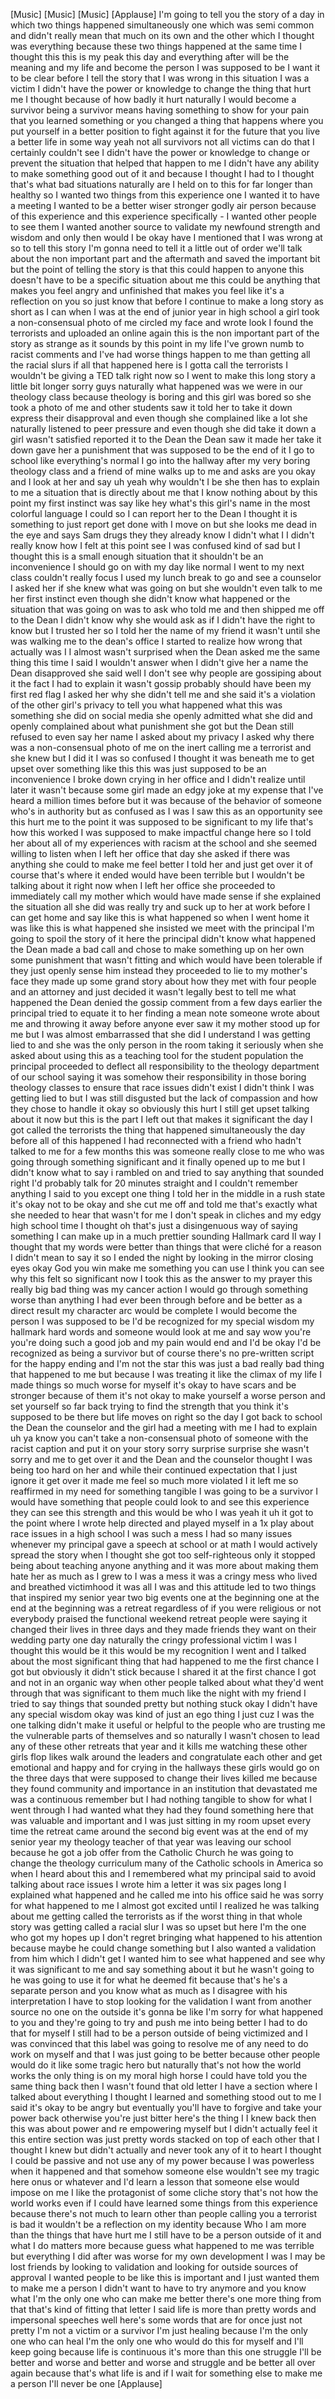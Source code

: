 
[Music]
[Music]
[Music]
[Applause]
I&#39;m going to tell you the story of a day
in which two things happened
simultaneously one which was semi common
and didn&#39;t really mean that much on its
own and the other which I thought was
everything because these two things
happened at the same time I thought this
this is my peak this day and everything
after will be the meaning and my life
and become the person I was supposed to
be I want it to be clear before I tell
the story that I was wrong in this
situation I was a victim I didn&#39;t have
the power or knowledge to change the
thing that hurt me
I thought because of how badly it hurt
naturally I would become a survivor
being a survivor means having something
to show for your pain that you learned
something or you changed a thing that
happens where you put yourself in a
better position to fight against it for
the future
that you live a better life in some way
yeah not all survivors not all victims
can do that I certainly couldn&#39;t see I
didn&#39;t have the power or knowledge to
change or prevent the situation that
helped that happen to me I didn&#39;t have
any ability to make something good out
of it and because I thought I had to I
thought that&#39;s what bad situations
naturally are I held on to this for far
longer than healthy so I wanted two
things from this experience one I wanted
it to have a meeting I wanted to be a
better wiser stronger godly air person
because of this experience and this
experience specifically - I wanted other
people to see them I wanted another
source to validate my newfound strength
and wisdom and only then would I be okay
have I mentioned that I was wrong at so
to tell this story I&#39;m gonna need to
tell it a little out of order we&#39;ll talk
about the non important part and the
aftermath and saved the important bit
but the point of telling the story is
that this could happen to anyone this
doesn&#39;t have to be a specific situation
about me this could be anything that
makes you feel angry and unfinished that
makes you feel like it&#39;s a reflection on
you so just know that before I continue
to make a long story as short as I can
when I was at the end of junior year in
high school a girl took a non-consensual
photo of me circled my face and wrote
look I found the terrorists and uploaded
an online again this is the non
important part of the story as strange
as it sounds by this point in my life
I&#39;ve grown numb to racist comments and
I&#39;ve had worse things happen to me than
getting all the racial slurs if all that
happened here is I gotta call the
terrorists I wouldn&#39;t be giving a TED
talk right now
so I went to make this long story a
little bit longer sorry guys naturally
what happened was we were in our
theology class because theology is
boring and this girl was bored so she
took a photo of me and other students
saw it told her to take it down express
their disapproval and even though she
complained like a lot she naturally
listened to peer pressure and even
though she did take it down a girl
wasn&#39;t satisfied reported it to the Dean
the Dean saw it made her take it down
gave her a punishment that was supposed
to be the end of it I go to school like
everything&#39;s normal
I go into the hallway after my very
boring theology class and a friend of
mine walks up to me and asks are you
okay and I look at her and say uh yeah
why wouldn&#39;t I be
she then has to explain to me a
situation that is directly about me that
I know nothing about by this point my
first instinct was say like hey what&#39;s
this girl&#39;s name in the most colorful
language I could so I can report her to
the Dean I thought it is something to
just report get done with I move on but
she looks me dead in the eye and says
Sam drugs they they already know I
didn&#39;t what I I didn&#39;t really know how I
felt at this point see I was confused
kind of sad but I thought this is a
small enough situation that it shouldn&#39;t
be an inconvenience I should go on with
my day like normal
I went to my next class couldn&#39;t really
focus I used my lunch break to go and
see a counselor I asked her if she knew
what was going on but she wouldn&#39;t even
talk to me her first instinct even
though she didn&#39;t know what happened or
the situation that was going on was to
ask who told me and then shipped me off
to the Dean I didn&#39;t know why she would
ask as if I didn&#39;t have the right to
know but I trusted her so I told her the
name of my friend it wasn&#39;t until she
was walking me to the dean&#39;s office I
started to realize how wrong that
actually was I I almost wasn&#39;t surprised
when the Dean asked me the same thing
this time I said I wouldn&#39;t answer when
I didn&#39;t give her a name the Dean
disapproved she said well I don&#39;t see
why people are gossiping about it the
fact I had to explain it wasn&#39;t gossip
probably should have been my first red
flag I asked her why she didn&#39;t tell me
and she said it&#39;s a violation of the
other girl&#39;s privacy to tell you what
happened what this was something she did
on social media she openly admitted what
she did and openly complained about what
punishment she got but the Dean still
refused to even say her name I asked
about my privacy
I asked why there was a non-consensual
photo of me on the inert calling me a
terrorist and she knew but I did it I
was so confused I thought it was beneath
me to get upset over something like this
this was just supposed to be an
inconvenience I broke down crying in her
office and I didn&#39;t realize until later
it wasn&#39;t because some girl made an edgy
joke at my expense that I&#39;ve heard a
million times before but it was because
of the behavior of someone who&#39;s in
authority but as confused as I was I saw
this as an opportunity see this hurt me
to the point it was supposed to be
significant to my life that&#39;s how this
worked I was supposed to make impactful
change here so I told her about all of
my experiences with racism at the school
and she seemed willing to listen when I
left her office that day she asked if
there was anything she could
to make me feel better I told her and
just get over it of course that&#39;s where
it ended would have been terrible but I
wouldn&#39;t be talking about it right now
when I left her office she proceeded to
immediately call my mother which would
have made sense if she explained the
situation all she did was really try and
suck up to her at work before I can get
home and say like this is what happened
so when I went home it was like this is
what happened she insisted we meet with
the principal I&#39;m going to spoil the
story of it here the principal didn&#39;t
know what happened the Dean made a bad
call and chose to make something up on
her own some punishment that wasn&#39;t
fitting and which would have been
tolerable if they just openly sense him
instead they proceeded to lie to my
mother&#39;s face they made up some grand
story about how they met with four
people and an attorney and just decided
it wasn&#39;t legally best to tell me what
happened
the Dean denied the gossip comment from
a few days earlier the principal tried
to equate it to her finding a mean note
someone wrote about me and throwing it
away before anyone ever saw it my mother
stood up for me but I was almost
embarrassed that she did I understand I
was getting lied to and she was the only
person in the room taking it seriously
when she asked about using this as a
teaching tool for the student population
the principal proceeded to deflect all
responsibility to the theology
department of our school saying it was
somehow their responsibility in those
boring theology classes to ensure that
race issues didn&#39;t exist I didn&#39;t think
I was getting lied to but I was still
disgusted but the lack of compassion and
how they chose to handle it okay so
obviously this hurt
I still get upset talking about it now
but this is the part I left out that
makes it significant the day I got
called the terrorists the thing that
happened simultaneously the day before
all of this happened I had reconnected
with a friend who hadn&#39;t talked to me
for a few months this was someone really
close to me who was going through
something significant and it finally
opened up to me but I didn&#39;t know what
to say i rambled on and tried to say
anything that sounded right I&#39;d probably
talk
for 20 minutes straight and I couldn&#39;t
remember anything I said to you except
one thing I told her in the middle in a
rush state it&#39;s okay not to be okay and
she cut me off and told me that&#39;s
exactly what she needed to hear that
wasn&#39;t for me I don&#39;t speak in cliches
and my edgy high school time I thought
oh that&#39;s just a disingenuous way of
saying something I can make up in a much
prettier sounding Hallmark card II way I
thought that my words were better than
things that were cliché for a reason I
didn&#39;t mean to say it so I ended the
night by looking in the mirror closing
eyes okay God you win make me something
you can use I think you can see why this
felt so significant now I took this as
the answer to my prayer this really big
bad thing was my cancer action I would
go through something worse than anything
I had ever been through before and be
better as a direct result my character
arc would be complete I would become the
person I was supposed to be I&#39;d be
recognized for my special wisdom my
hallmark hard words and someone would
look at me and say wow you&#39;re you&#39;re
doing such a good job and my pain would
end and I&#39;d be okay
I&#39;d be recognized as being a survivor
but of course there&#39;s no pre-written
script for the happy ending and I&#39;m not
the star this was just a bad really bad
thing that happened to me but because I
was treating it like the climax of my
life I made things so much worse for
myself it&#39;s okay to have scars and be
stronger because of them it&#39;s not okay
to make yourself a worse person and set
yourself so far back trying to find the
strength that you think it&#39;s supposed to
be there but life moves on right so the
day I got back to school the Dean the
counselor and the girl had a meeting
with
me I had to explain uh ya know you can&#39;t
take a non-consensual photo of someone
with the racist caption and put it on
your story sorry
surprise surprise she wasn&#39;t sorry
and me to get over it and the Dean and
the counselor thought I was being too
hard on her and while their continued
expectation that I just ignore it
get over it made me feel so much more
violated I it left me so reaffirmed in
my need for something tangible I was
going to be a survivor I would have
something that people could look to and
see this experience they can see this
strength and this would be who I was
yeah it uh it got to the point where I
wrote help directed and played myself in
a 1x play about race issues in a high
school I was such a mess I had so many
issues whenever my principal gave a
speech at school or at math I would
actively spread the story when I thought
she got too self-righteous only it
stopped being about teaching anyone
anything and it was more about making
them hate her as much as I grew to I was
a mess
it was a cringy mess who lived and
breathed victimhood it was all I was and
this attitude led to two things that
inspired my senior year two big events
one at the beginning one at the end at
the beginning was a retreat regardless
of if you were religious or not
everybody praised the functional weekend
retreat people were saying it changed
their lives in three days and they made
friends they want on their wedding party
one day
naturally the cringy professional victim
I was I thought this would be it this
would be my recognition I went and I
talked about the most significant thing
that had happened to me the first chance
I got but obviously it didn&#39;t stick
because I shared it at the first chance
I got and not in an organic way when
other people talked about what they&#39;d
went through that was significant to
them much like the night with my friend
I tried to say things that sounded
pretty but nothing stuck okay I didn&#39;t
have any special wisdom okay
was kind of just an ego thing I just cuz
I was the one talking didn&#39;t make it
useful or helpful to the people who are
trusting me the vulnerable parts of
themselves and so naturally I wasn&#39;t
chosen to lead any of these other
retreats that year and it kills me
watching these other girls flop likes
walk around the leaders and congratulate
each other and get emotional and happy
and for crying in the hallways these
girls would go on the three days that
were supposed to change their lives
killed me because they found community
and importance in an institution that
devastated me was a continuous remember
but I had nothing tangible to show for
what I went through I had wanted what
they had they found something here that
was valuable and important and I was
just sitting in my room upset every time
the retreat came around the second big
event was at the end of my senior year
my theology teacher of that year was
leaving our school because he got a job
offer from the Catholic Church he was
going to change the theology curriculum
many of the Catholic schools in America
so when I heard about this and I
remembered what my principal said to
avoid talking about race issues I wrote
him a letter it was six pages long I
explained what happened and he called me
into his office said he was sorry for
what happened to me I almost got excited
until I realized he was talking about me
getting called the terrorists as if the
worst thing in that whole story was
getting called a racial slur I was so
upset but here I&#39;m the one who got my
hopes up
I don&#39;t regret bringing what happened to
his attention because maybe he could
change something but I also wanted a
validation from him which I didn&#39;t get I
wanted him to see what happened and see
why it was significant to me and say
something about it
but he wasn&#39;t going to he was going to
use it for what he deemed fit because
that&#39;s he&#39;s a separate person and you
know what as much as I disagree with his
interpretation I have to stop looking
for the validation I want from another
source
no one on the outside it&#39;s gonna be like
I&#39;m sorry for what happened to you and
they&#39;re going to try and push me into
being better I had to do that for myself
I still had to be a person outside of
being victimized and I was convinced
that this label was going to resolve me
of any need to do work on myself and
that I was just going to be better
because other people would do it like
some tragic hero but naturally that&#39;s
not how the world works the only thing
is on my moral high horse I could have
told you the same thing back then I
wasn&#39;t found that old letter I have a
section where I talked about everything
I thought I learned and something stood
out to me I said it&#39;s okay to be angry
but eventually you&#39;ll have to forgive
and take your power back otherwise
you&#39;re just bitter here&#39;s the thing I I
knew back then this was about power and
re empowering myself but I didn&#39;t
actually feel it this entire section was
just pretty words stacked on top of each
other that I thought I knew but didn&#39;t
actually and never took any of it to
heart I thought I could be passive and
not use any of my power because I was
powerless when it happened and that
somehow someone else wouldn&#39;t see my
tragic here onus or whatever and I&#39;d
learn a lesson that someone else would
impose on me
I like the protagonist of some cliche
story that&#39;s not how the world works
even if I could have learned some things
from this experience because there&#39;s not
much to learn other than people calling
you a terrorist is bad it wouldn&#39;t be a
reflection on my identity because Who I
am more than the things that have hurt
me I still have to be a person outside
of it and what I do matters more because
guess what happened to me was terrible
but everything I did after was worse for
my own development I was I may be lost
friends by looking to validation and
looking for outside sources of approval
I wanted people to be like this is
important and I just wanted them to make
me a person I didn&#39;t want to have to try
anymore
and you know what I&#39;m the only one who
can make me better there&#39;s one more
thing from that that&#39;s kind of fitting
that letter I said life is more than
pretty words and impersonal speeches
well here&#39;s some words that are for once
just not pretty I&#39;m not a victim or a
survivor I&#39;m just healing because I&#39;m
the only one who can heal I&#39;m the only
one who would do this for myself and
I&#39;ll keep going because life is
continuous it&#39;s more than this one
struggle I&#39;ll be better and worse and
better and worse and struggle and be
better all over again because that&#39;s
what life is and if I wait for something
else to make me a person I&#39;ll never be
one
[Applause]
